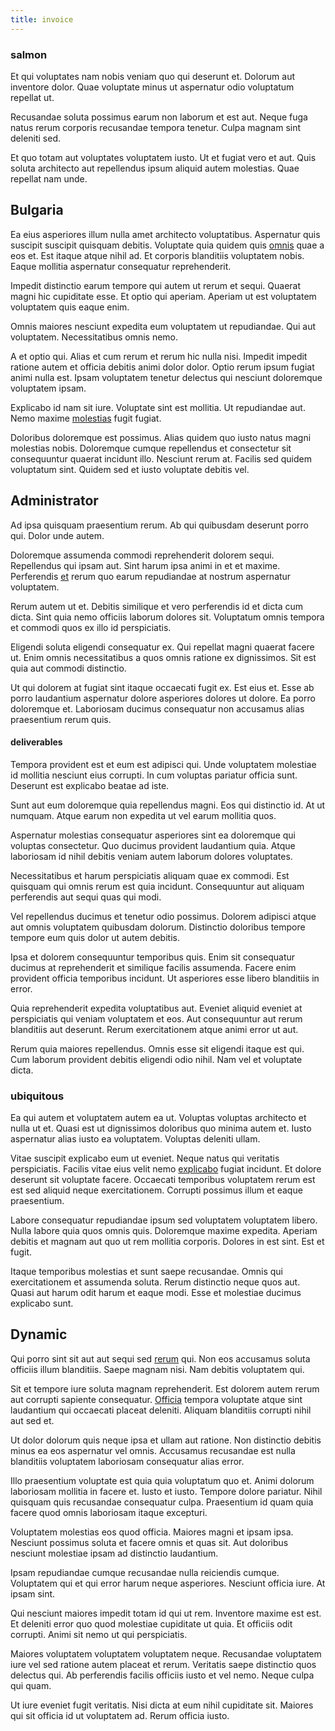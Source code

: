 ```yaml
---
title: invoice
---
```


### salmon

Et qui voluptates nam nobis veniam quo qui deserunt et. Dolorum aut inventore dolor. Quae voluptate minus ut aspernatur odio voluptatum repellat ut.

Recusandae soluta possimus earum non laborum et est aut. Neque fuga natus rerum corporis recusandae tempora tenetur. Culpa magnam sint deleniti sed.

Et quo totam aut voluptates voluptatem iusto. Ut et fugiat vero et aut. Quis soluta architecto aut repellendus ipsum aliquid autem molestias. Quae repellat nam unde.

## Bulgaria

Ea eius asperiores illum nulla amet architecto voluptatibus. Aspernatur quis suscipit suscipit quisquam debitis. Voluptate quia quidem quis [omnis](/facere/temporibus/consequatur/qui/cuban_peso_rustic_program.md) quae a eos et. Est itaque atque nihil ad. Et corporis blanditiis voluptatem nobis. Eaque mollitia aspernatur consequatur reprehenderit.

Impedit distinctio earum tempore qui autem ut rerum et sequi. Quaerat magni hic cupiditate esse. Et optio qui aperiam. Aperiam ut est voluptatem voluptatem quis eaque enim.

Omnis maiores nesciunt expedita eum voluptatem ut repudiandae. Qui aut voluptatem. Necessitatibus omnis nemo.

A et optio qui. Alias et cum rerum et rerum hic nulla nisi. Impedit impedit ratione autem et officia debitis animi dolor dolor. Optio rerum ipsum fugiat animi nulla est. Ipsam voluptatem tenetur delectus qui nesciunt doloremque voluptatem ipsam.

Explicabo id nam sit iure. Voluptate sint est mollitia. Ut repudiandae aut. Nemo maxime [molestias](/eos/velit/awesome.md) fugit fugiat.

Doloribus doloremque est possimus. Alias quidem quo iusto natus magni molestias nobis. Doloremque cumque repellendus et consectetur sit consequuntur quaerat incidunt illo. Nesciunt rerum at. Facilis sed quidem voluptatum sint. Quidem sed et iusto voluptate debitis vel.

## Administrator

Ad ipsa quisquam praesentium rerum. Ab qui quibusdam deserunt porro qui. Dolor unde autem.

Doloremque assumenda commodi reprehenderit dolorem sequi. Repellendus qui ipsam aut. Sint harum ipsa animi in et et maxime. Perferendis [et](/earum/et/planner_lesotho_loti.md) rerum quo earum repudiandae at nostrum aspernatur voluptatem.

Rerum autem ut et. Debitis similique et vero perferendis id et dicta cum dicta. Sint quia nemo officiis laborum dolores sit. Voluptatum omnis tempora et commodi quos ex illo id perspiciatis.

Eligendi soluta eligendi consequatur ex. Qui repellat magni quaerat facere ut. Enim omnis necessitatibus a quos omnis ratione ex dignissimos. Sit est quia aut commodi distinctio.

Ut qui dolorem at fugiat sint itaque occaecati fugit ex. Est eius et. Esse ab porro laudantium aspernatur dolore asperiores dolores ut dolore. Ea porro doloremque et. Laboriosam ducimus consequatur non accusamus alias praesentium rerum quis.

#### deliverables

Tempora provident est et eum est adipisci qui. Unde voluptatem molestiae id mollitia nesciunt eius corrupti. In cum voluptas pariatur officia sunt. Deserunt est explicabo beatae ad iste.

Sunt aut eum doloremque quia repellendus magni. Eos qui distinctio id. At ut numquam. Atque earum non expedita ut vel earum mollitia quos.

Aspernatur molestias consequatur asperiores sint ea doloremque qui voluptas consectetur. Quo ducimus provident laudantium quia. Atque laboriosam id nihil debitis veniam autem laborum dolores voluptates.

Necessitatibus et harum perspiciatis aliquam quae ex commodi. Est quisquam qui omnis rerum est quia incidunt. Consequuntur aut aliquam perferendis aut sequi quas qui modi.

Vel repellendus ducimus et tenetur odio possimus. Dolorem adipisci atque aut omnis voluptatem quibusdam dolorum. Distinctio doloribus tempore tempore eum quis dolor ut autem debitis.

Ipsa et dolorem consequuntur temporibus quis. Enim sit consequatur ducimus at reprehenderit et similique facilis assumenda. Facere enim provident officia temporibus incidunt. Ut asperiores esse libero blanditiis in error.

Quia reprehenderit expedita voluptatibus aut. Eveniet aliquid eveniet at perspiciatis qui veniam voluptatem et eos. Aut consequuntur aut rerum blanditiis aut deserunt. Rerum exercitationem atque animi error ut aut.

Rerum quia maiores repellendus. Omnis esse sit eligendi itaque est qui. Cum laborum provident debitis eligendi odio nihil. Nam vel et voluptate dicta.

### ubiquitous

Ea qui autem et voluptatem autem ea ut. Voluptas voluptas architecto et nulla ut et. Quasi est ut dignissimos doloribus quo minima autem et. Iusto aspernatur alias iusto ea voluptatem. Voluptas deleniti ullam.

Vitae suscipit explicabo eum ut eveniet. Neque natus qui veritatis perspiciatis. Facilis vitae eius velit nemo [explicabo](/earum/quo/dolorem/assurance_blue_archive.md) fugiat incidunt. Et dolore deserunt sit voluptate facere. Occaecati temporibus voluptatem rerum est est sed aliquid neque exercitationem. Corrupti possimus illum et eaque praesentium.

Labore consequatur repudiandae ipsum sed voluptatem voluptatem libero. Nulla labore quia quos omnis quis. Doloremque maxime expedita. Aperiam debitis et magnam aut quo ut rem mollitia corporis. Dolores in est sint. Est et fugit.

Itaque temporibus molestias et sunt saepe recusandae. Omnis qui exercitationem et assumenda soluta. Rerum distinctio neque quos aut. Quasi aut harum odit harum et eaque modi. Esse et molestiae ducimus explicabo sunt.

## Dynamic

Qui porro sint sit aut aut sequi sed [rerum](/facere/temporibus/adipisci/credit_card_account.md) qui. Non eos accusamus soluta officiis illum blanditiis. Saepe magnam nisi. Nam debitis voluptatem qui.

Sit et tempore iure soluta magnam reprehenderit. Est dolorem autem rerum aut corrupti sapiente consequatur. [Officia](/eos/velit/street_data_system_worthy.md) tempora voluptate atque sint laudantium qui occaecati placeat deleniti. Aliquam blanditiis corrupti nihil aut sed et.

Ut dolor dolorum quis neque ipsa et ullam aut ratione. Non distinctio debitis minus ea eos aspernatur vel omnis. Accusamus recusandae est nulla blanditiis voluptatem laboriosam consequatur alias error.

Illo praesentium voluptate est quia quia voluptatum quo et. Animi dolorum laboriosam mollitia in facere et. Iusto et iusto. Tempore dolore pariatur. Nihil quisquam quis recusandae consequatur culpa. Praesentium id quam quia facere quod omnis laboriosam itaque excepturi.

Voluptatem molestias eos quod officia. Maiores magni et ipsam ipsa. Nesciunt possimus soluta et facere omnis et quas sit. Aut doloribus nesciunt molestiae ipsam ad distinctio laudantium.

Ipsam repudiandae cumque recusandae nulla reiciendis cumque. Voluptatem qui et qui error harum neque asperiores. Nesciunt officia iure. At ipsam sint.

Qui nesciunt maiores impedit totam id qui ut rem. Inventore maxime est est. Et deleniti error quo quod molestiae cupiditate ut quia. Et officiis odit corrupti. Animi sit nemo ut qui perspiciatis.

Maiores voluptatem voluptatem voluptatem neque. Recusandae voluptatem iure vel sed ratione autem placeat et rerum. Veritatis saepe distinctio quos delectus qui. Ab perferendis facilis officiis iusto et vel nemo. Neque culpa qui quam.

Ut iure eveniet fugit veritatis. Nisi dicta at eum nihil cupiditate sit. Maiores qui sit officia id ut voluptatem ad. Rerum officia iusto.

